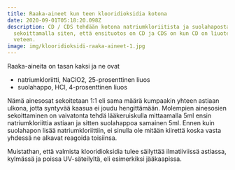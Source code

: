 ```yaml
---
title: Raaka-aineet kun teen klooridioksidia kotona
date: 2020-09-01T05:18:20.098Z
description: CD / CDS tehdään kotona natriumkloriitista ja suolahaposta 1:1
  sekoittamalla siten, että ensituotos on CD ja CDS on kun CD on liuotettu
  veteen.
image: img/klooridioksidi-raaka-aineet-1.jpg
---
```

Raaka-aineita on tasan kaksi ja ne ovat

* natriumkloriitti, NaClO2, 25-prosenttinen liuos
* suolahappo, HCl, 4-prosenttinen liuos

Nämä ainesosat sekoitetaan 1:1 eli sama määrä kumpaakin yhteen astiaan ulkona, jotta syntyvää kaasua ei joudu hengittämään. Molempien ainesosien sekoittaminen on vaivatonta tehdä lääkeruiskulla mittaamalla 5ml ensin natriumkloriittia astiaan ja sitten suolahappoa samainen 5ml. Ennen kuin suolahapon lisää natriumkloriittiin, ei sinulla ole mitään kiirettä koska vasta yhdessä ne alkavat reagoida toisiinsa.

Muistathan, että valmista klooridioksidia tulee säilyttää ilmatiiviissä astiassa, kylmässä ja poissa UV-säteilyltä, eli esimerkiksi jääkaapissa.
